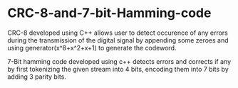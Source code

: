 # CRC-8-and-7-bit-Hamming-code

CRC-8 developed using C++ allows user to detect occurence of any errors during the transmission of the digital signal by appending some zeroes and using generator(x^8+x^2+x+1) to generate the codeword.

7-Bit hamming code developed using c++ detects errors and corrects if any by first tokenizing the given stream into 4 bits, encoding them into 7 bits by adding 3 parity bits.
